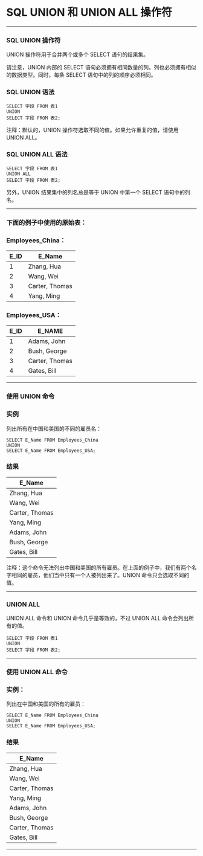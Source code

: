 # SQL UNION 和 UNION ALL 操作符

---
### SQL UNION 操作符

UNION 操作符用于合并两个或多个 SELECT 语句的结果集。

请注意，UNION 内部的 SELECT 语句必须拥有相同数量的列。列也必须拥有相似的数据类型。同时，每条 SELECT 语句中的列的顺序必须相同。

### SQL UNION 语法

```
SELECT 字段 FROM 表1
UNION
SELECT 字段 FROM 表2;
```

注释：默认的，UNION 操作符选取不同的值。如果允许重复的值，请使用 UNION ALL。

### SQL UNION ALL 语法

```
SELECT 字段 FROM 表1
UNION ALL
SELECT 字段 FROM 表2;
```

另外，UNION 结果集中的列名总是等于 UNION 中第一个 SELECT 语句中的列名。

---
### 下面的例子中使用的原始表：

### Employees_China：

E_ID | E_Name         
-----|------------
1    | Zhang, Hua    
2    | Wang, Wei     
3    | Carter, Thomas
4    | Yang, Ming     

### Employees_USA：

E_ID | E_NAME         |
-----|-----------
1    | Adams, John    
2    | Bush, George   
3    | Carter, Thomas 
4    | Gates, Bill    

---
### 使用 UNION 命令

### 实例

列出所有在中国和美国的不同的雇员名：

```
SELECT E_Name FROM Employees_China
UNION
SELECT E_Name FROM Employees_USA;
```

### 结果

| E_Name         
|---------------
| Zhang, Hua    
| Wang, Wei      
| Carter, Thomas 
| Yang, Ming     
| Adams, John   
| Bush, George  
| Gates, Bill   

注释：这个命令无法列出中国和美国的所有雇员。在上面的例子中，我们有两个名字相同的雇员，他们当中只有一个人被列出来了。UNION 命令只会选取不同的值。

---
### UNION ALL

UNION ALL 命令和 UNION 命令几乎是等效的，不过 UNION ALL 命令会列出所有的值。

```
SELECT 字段 FROM 表1
UNION 
SELECT 字段 FROM 表2;
```

---
### 使用 UNION ALL 命令

### 实例：

列出在中国和美国的所有的雇员：

```
SELECT E_Name FROM Employees_China
UNION
SELECT E_Name FROM Employees_USA;
```

### 结果

| E_Name         
|---------------
| Zhang, Hua    
| Wang, Wei     
| Carter, Thomas
| Yang, Ming    
| Adams, John   
| Bush, George   
| Carter, Thomas 
| Gates, Bill    

---